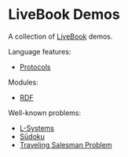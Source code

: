 # LiveBook Demos

A collection of [LiveBook](https://livebook.dev) demos.

Language features:
- [Protocols](protocols.livemd)

Modules:
- [RDF](rdf.livemd)

Well-known problems:
- [L-Systems](lsystem.livemd)
- [Sūdoku](sudoku.livemd)
- [Traveling Salesman Problem](tsp.livemd)

